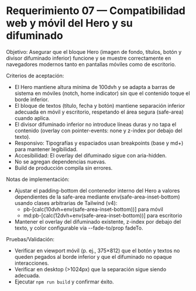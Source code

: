 # Requerimiento 07 — Compatibilidad web y móvil del Hero y su difuminado

Objetivo: Asegurar que el bloque Hero (imagen de fondo, títulos, botón y divisor difuminado inferior) funcione y se muestre correctamente en navegadores modernos tanto en pantallas móviles como de escritorio.

Criterios de aceptación:
- El Hero mantiene altura mínima de 100dvh y se adapta a barras de sistema en móviles (notch, home indicator) sin que el contenido toque el borde inferior.
- El bloque de textos (título, fecha y botón) mantiene separación inferior adecuada en móvil y escritorio, respetando el área segura (safe-area) cuando aplica.
- El divisor difuminado inferior no introduce líneas duras y no tapa el contenido (overlay con pointer-events: none y z-index por debajo del texto).
- Responsivo: Tipografías y espaciados usan breakpoints (base y md+) para mantener legibilidad.
- Accesibilidad: El overlay del difuminado sigue con aria-hidden.
- No se agregan dependencias nuevas.
- Build de producción compila sin errores.

Notas de implementación:
- Ajustar el padding-bottom del contenedor interno del Hero a valores dependientes de la safe-area mediante env(safe-area-inset-bottom) usando clases arbitrarias de Tailwind (v4):
  - pb-[calc(10dvh+env(safe-area-inset-bottom))] para móvil
  - md:pb-[calc(12dvh+env(safe-area-inset-bottom))] para escritorio
- Mantener el overlay del difuminado existente, z-index por debajo del texto, y color configurable vía --fade-to/prop fadeTo.

Pruebas/Validación:
- Verificar en viewport móvil (p. ej., 375×812) que el botón y textos no queden pegados al borde inferior y que el difuminado no opaque interacciones.
- Verificar en desktop (>1024px) que la separación sigue siendo adecuada.
- Ejecutar `npm run build` y confirmar éxito.